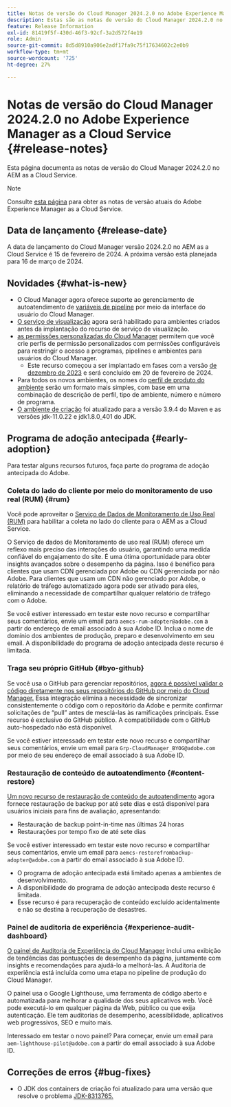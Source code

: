 ```yaml
---
title: Notas de versão do Cloud Manager 2024.2.0 no Adobe Experience Manager as a Cloud Service
description: Estas são as notas de versão do Cloud Manager 2024.2.0 no AEM as a Cloud Service.
feature: Release Information
exl-id: 81419f5f-430d-46f3-92cf-3a2d572f4e19
role: Admin
source-git-commit: 8d5d8910a906e2adf17fa9c75f17634602c2e0b9
workflow-type: tm+mt
source-wordcount: '725'
ht-degree: 27%

---
```


# Notas de versão do Cloud Manager 2024.2.0 no Adobe Experience Manager as a Cloud Service {#release-notes}

Esta página documenta as notas de versão do Cloud Manager 2024.2.0 no AEM as a Cloud Service.

>[!NOTE]
>
>Consulte [esta página](/help/release-notes/release-notes-cloud/release-notes-current.md) para obter as notas de versão atuais do Adobe Experience Manager as a Cloud Service.

## Data de lançamento {#release-date}

A data de lançamento do Cloud Manager versão 2024.2.0 no AEM as a Cloud Service é 15 de fevereiro de 2024. A próxima versão está planejada para 16 de março de 2024.

## Novidades {#what-is-new}

* O Cloud Manager agora oferece suporte ao gerenciamento de autoatendimento de [variáveis de pipeline](/help/implementing/cloud-manager/configuring-pipelines/pipeline-variables.md) por meio da interface do usuário do Cloud Manager.
* [O serviço de visualização](/help/implementing/cloud-manager/manage-environments.md#access-preview-sevice) agora será habilitado para ambientes criados antes da implantação do recurso de serviço de visualização.
* [as permissões personalizadas do Cloud Manager](/help/implementing/cloud-manager/custom-permissions.md) permitem que você crie perfis de permissão personalizados com permissões configuráveis para restringir o acesso a programas, pipelines e ambientes para usuários do Cloud Manager.
   * Este recurso começou a ser implantado em fases com a versão [de dezembro de 2023](/help/implementing/cloud-manager/release-notes/2023/2023-12-0.md) e será concluído em 20 de fevereiro de 2024.
* Para todos os novos ambientes, os nomes do [perfil de produto do ambiente](/help/onboarding/aem-cs-team-product-profiles.md) serão um formato mais simples, com base em uma combinação de descrição de perfil, tipo de ambiente, número e número de programa.
* [O ambiente de criação](/help/implementing/cloud-manager/getting-access-to-aem-in-cloud/build-environment-details.md) foi atualizado para a versão 3.9.4 do Maven e as versões jdk-11.0.22 e jdk1.8.0_401 do JDK.

## Programa de adoção antecipada {#early-adoption}

Para testar alguns recursos futuros, faça parte do programa de adoção antecipada do Adobe.

### Coleta do lado do cliente por meio do monitoramento de uso real (RUM) {#rum}

Você pode aproveitar o [Serviço de Dados de Monitoramento de Uso Real (RUM)](/help/implementing/cloud-manager/content-requests.md#cliendside-collection) para habilitar a coleta no lado do cliente para o AEM as a Cloud Service.

O Serviço de dados de Monitoramento de uso real (RUM) oferece um reflexo mais preciso das interações do usuário, garantindo uma medida confiável do engajamento do site. É uma ótima oportunidade para obter insights avançados sobre o desempenho da página. Isso é benéfico para clientes que usam CDN gerenciada por Adobe ou CDN gerenciada por não Adobe. Para clientes que usam um CDN não gerenciado por Adobe, o relatório de tráfego automatizado agora pode ser ativado para eles, eliminando a necessidade de compartilhar qualquer relatório de tráfego com o Adobe.

Se você estiver interessado em testar este novo recurso e compartilhar seus comentários, envie um email para `aemcs-rum-adopter@adobe.com` a partir do endereço de email associado à sua Adobe ID. Inclua o nome de domínio dos ambientes de produção, preparo e desenvolvimento em seu email.  A disponibilidade do programa de adoção antecipada deste recurso é limitada.

### Traga seu próprio GitHub {#byo-github}

Se você usa o GitHub para gerenciar repositórios, [agora é possível validar o código diretamente nos seus repositórios do GitHub por meio do Cloud Manager.](/help/implementing/cloud-manager/managing-code/private-repositories.md) Essa integração elimina a necessidade de sincronizar consistentemente o código com o repositório da Adobe e permite confirmar solicitações de “pull” antes de mesclá-las às ramificações principais. Esse recurso é exclusivo do GitHub público. A compatibilidade com o GitHub auto-hospedado não está disponível.

Se você estiver interessado em testar este novo recurso e compartilhar seus comentários, envie um email para `Grp-CloudManager_BYOG@adobe.com` por meio de seu endereço de email associado à sua Adobe ID.

### Restauração de conteúdo de autoatendimento {#content-restore}

[Um novo recurso de restauração de conteúdo de autoatendimento](/help/operations/restore.md) agora fornece restauração de backup por até sete dias e está disponível para usuários iniciais para fins de avaliação, apresentando:

* Restauração de backup point-in-time nas últimas 24 horas
* Restaurações por tempo fixo de até sete dias

Se você estiver interessado em testar este novo recurso e compartilhar seus comentários, envie um email para `aemcs-restorefrombackup-adopter@adobe.com` a partir do email associado à sua Adobe ID.

* O programa de adoção antecipada está limitado apenas a ambientes de desenvolvimento.
* A disponibilidade do programa de adoção antecipada deste recurso é limitada.
* Esse recurso é para recuperação de conteúdo excluído acidentalmente e não se destina à recuperação de desastres.

### Painel de auditoria de experiência {#experience-audit-dashboard}

[O painel de Auditoria de Experiência do Cloud Manager](/help/implementing/cloud-manager/experience-audit-dashboard.md) inclui uma exibição de tendências das pontuações de desempenho da página, juntamente com insights e recomendações para ajudá-lo a melhorá-las. A Auditoria de experiência está incluída como uma etapa no pipeline de produção do Cloud Manager.

O painel usa o Google Lighthouse, uma ferramenta de código aberto e automatizada para melhorar a qualidade dos seus aplicativos web. Você pode executá-lo em qualquer página da Web, público ou que exija autenticação. Ele tem auditorias de desempenho, acessibilidade, aplicativos web progressivos, SEO e muito mais.

Interessado em testar o novo painel? Para começar, envie um email para `aem-lighthouse-pilot@adobe.com` a partir do email associado à sua Adobe ID.

## Correções de erros {#bug-fixes}

* O JDK dos containers de criação foi atualizado para uma versão que resolve o problema [JDK-8313765.](https://bugs.openjdk.org/browse/JDK-8313765)
